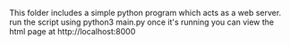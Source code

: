 This folder includes a simple python program which acts as a web server.
run the script using python3 main.py
once it's running you can view the html page at http://localhost:8000